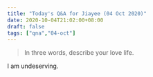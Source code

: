 ```yaml
---
title: "Today's Q&A for Jiayee (04 Oct 2020)"
date: 2020-10-04T21:02:00+08:00
draft: false
tags: ["qna","04-oct"]
---
```

> In three words, describe your love life.

I am undeserving.

